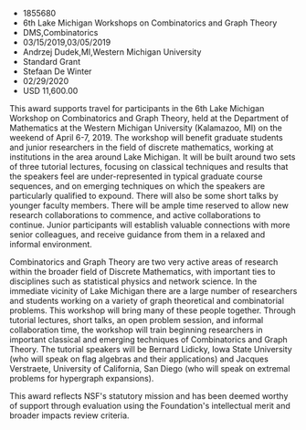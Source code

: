 
* 1855680
* 6th Lake Michigan Workshops on Combinatorics and Graph Theory
* DMS,Combinatorics
* 03/15/2019,03/05/2019
* Andrzej Dudek,MI,Western Michigan University
* Standard Grant
* Stefaan De Winter
* 02/29/2020
* USD 11,600.00

This award supports travel for participants in the 6th Lake Michigan Workshop on
Combinatorics and Graph Theory, held at the Department of Mathematics at the
Western Michigan University (Kalamazoo, MI) on the weekend of April 6-7, 2019.
The workshop will benefit graduate students and junior researchers in the field
of discrete mathematics, working at institutions in the area around Lake
Michigan. It will be built around two sets of three tutorial lectures, focusing
on classical techniques and results that the speakers feel are under-represented
in typical graduate course sequences, and on emerging techniques on which the
speakers are particularly qualified to expound. There will also be some short
talks by younger faculty members. There will be ample time reserved to allow new
research collaborations to commence, and active collaborations to continue.
Junior participants will establish valuable connections with more senior
colleagues, and receive guidance from them in a relaxed and informal
environment.

Combinatorics and Graph Theory are two very active areas of research within the
broader field of Discrete Mathematics, with important ties to disciplines such
as statistical physics and network science. In the immediate vicinity of Lake
Michigan there are a large number of researchers and students working on a
variety of graph theoretical and combinatorial problems. This workshop will
bring many of these people together. Through tutorial lectures, short talks, an
open problem session, and informal collaboration time, the workshop will train
beginning researchers in important classical and emerging techniques of
Combinatorics and Graph Theory. The tutorial speakers will be Bernard Lidicky,
Iowa State University (who will speak on flag algebras and their applications)
and Jacques Verstraete, University of California, San Diego (who will speak on
extremal problems for hypergraph expansions).

This award reflects NSF's statutory mission and has been deemed worthy of
support through evaluation using the Foundation's intellectual merit and broader
impacts review criteria.

